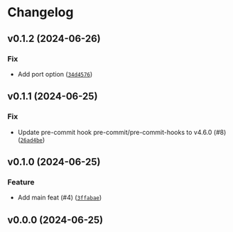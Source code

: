 # Changelog

## v0.1.2 (2024-06-26)

### Fix

- Add port option ([`34d4576`](https://github.com/34j/ud-co2s/commit/34d45769bc571d6215d693cc248282d7482bdac1))

## v0.1.1 (2024-06-25)

### Fix

- Update pre-commit hook pre-commit/pre-commit-hooks to v4.6.0 (#8) ([`26ad4be`](https://github.com/34j/ud-co2s/commit/26ad4be974460a499d9a891dbd37a6dd099c1508))

## v0.1.0 (2024-06-25)

### Feature

- Add main feat (#4) ([`3ffabae`](https://github.com/34j/ud-co2s/commit/3ffabae683cab891bdf537fc74d63f5385c1c1bd))

## v0.0.0 (2024-06-25)
